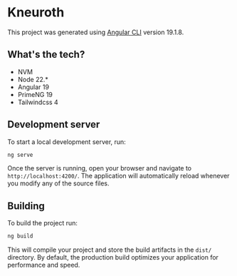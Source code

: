 # Kneuroth

This project was generated using [Angular CLI](https://github.com/angular/angular-cli) version 19.1.8.

## What's the tech?
- NVM
- Node 22.* 
- Angular 19
- PrimeNG 19
- Tailwindcss 4

## Development server

To start a local development server, run:

```bash
ng serve
```

Once the server is running, open your browser and navigate to `http://localhost:4200/`. The application will automatically reload whenever you modify any of the source files.

## Building

To build the project run:

```bash
ng build
```

This will compile your project and store the build artifacts in the `dist/` directory. By default, the production build optimizes your application for performance and speed.

